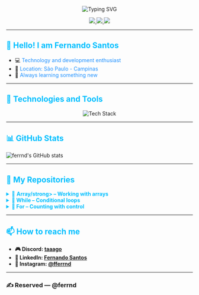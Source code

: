 
<p align="center">
  <img src="https://readme-typing-svg.herokuapp.com?color=00bfff&lines=Welcome+to+my+profile!;¡Bienvenido+a+mi+perfil!;ようこそ!;欢迎来到我的主页!;Добро+пожаловать+в+мой+профиль!" alt="Typing SVG">
</p>

<p align="center">
  <a href="https://discord.com/users/1365367910192910398" title="Connect with me on Discord">
    <img src="https://img.shields.io/badge/Discord-ferrnd-00bfff?logo=discord&logoColor=white&style=for-the-badge" />
  </a>
  <a href="https://www.linkedin.com/in/fernando-santos-a548a4349/" title="Connect with me on LinkedIn">
    <img src="https://img.shields.io/badge/LinkedIn-Fernando%20Santos-00bfff?logo=linkedin&logoColor=white&style=for-the-badge" />
  </a>
  <a href="https://www.instagram.com/fferrnd/" title="Follow me on Instagram">
    <img src="https://img.shields.io/badge/@fferrnd-00bfff?logo=instagram&logoColor=white&style=for-the-badge" />
  </a>
</p>

---

## <span style="color:#00bfff;">👋 Hello! I am Fernando Santos</span>
- 💻 <span style="color:#1e90ff;">Technology and development enthusiast</span>
- 📍 <span style="color:#1e90ff;">Location: São Paulo - Campinas</span>
- 🚀 <span style="color:#1e90ff;">Always learning something new</span>

---

## <span style="color:#00bfff;">🧰 Technologies and Tools</span>
<p align="center">
  <img src="https://skillicons.dev/icons?i=html,css,js,python,git,github,nodejs&theme=light&background=f5f5f5" alt="Tech Stack">
</p>

---

## <span style="color:#00bfff;">📊 GitHub Stats</span>
![ferrnd's GitHub stats](https://github-readme-stats.vercel.app/api?username=ferrnd&show_icons=true&theme=tokyonight)

---

## <span style="color:#00bfff;">📂 My Repositories</span>
<details>
  <summary style="color:#00bfff;">📁 <strong>Array/strong> – Working with arrays</summary>
  <p>🔹 A way to store multiple values in a single variable, with each value accessible by its index (starting at 0).</p>
  <p>🔹 It's useful for managing lists like numbers, names, or items.</p>
  <p>🔹 You can easily add, remove, or loop through the elements.</p>
</details>

<details>
  <summary style="color:#00bfff;">📁 <strong>While</strong> – Conditional loops</summary>
  <p>🔹 A loop that runs as long as a given condition is true.</p>
  <p>🔹 It checks the condition before each repetition, useful for uncertain situations.</p>
  <p>🔹 Be careful to update variables to avoid infinite loops.</p>
</details>

<details>
  <summary style="color:#00bfff;">📁 <strong>For</strong> – Counting with control</summary>
  <p>🔹 A loop used when you know how many times something should repeat.</p>
  <p>🔹 It includes start point, condition to continue, and a step update.</p>
  <p>🔹 Common for counting or going through arrays.</p>
</details>

---

## <span style="color:#00bfff;">📫 How to reach me</span>
- 🎮 Discord: [taaago](https://discord.com/users/1365367910192910398)
- 💼 LinkedIn: [Fernando Santos](https://www.linkedin.com/in/fernando-santos-a548a4349/)
- 📸 Instagram: [@fferrnd](https://www.instagram.com/fferrnd/)

---

### ✍️ Reserved — @ferrnd
